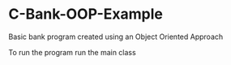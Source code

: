 # C-Bank-OOP-Example
Basic bank program created using an Object Oriented Approach

To run the program run the main class
